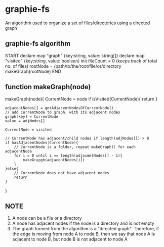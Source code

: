 # graphie-fs
An algorithm used to organize a set of files/directories using a directed graph

## graphie-fs algorithm

START
declare map "graph" {key:string, value: string[]}
declare map "visited" {key:string, value: boolean}
init fileCount = 0  (keeps track of total no. of files)
rootNode = /path/to/the/root/file/or/directory
makeGraph(rootNode)
END

## function makeGraph(node)
makeGraph(node){
    CurrentNode = node
    if isVisited(CurrentNode){
        return
    }

    adjacentNodes[] = getAdjacentNodesOfCurrentNode()
    // add CurrentNode to graph, with its adjacent nodes
    graph[key] = CurrentNode
    value = adjNodes[]
    
    CurrentNode = visited

    // CurrentNode has adjacent/child nodes if length(adjNodes[]) > 0
    if hasAdjacentNodes(CurrentNode){
        // CurrentNode is a folder, repeat makeGraph() for each adjacentNode
        for i = 0 until i == length(adjacentNodes[] - 1){
            makeGrapgh(adjacentNodes[i])
        }
    }else{
        // CurrentNode does not have adjacent nodes
        return
    }
}

## NOTE
1. A node can be a file or a directory
2. A node has adjacent nodes if the node is a directory and is not empty
3. The graph formed from the algorithm is a "directed graph". Therefore, if the edge is moving from
   node A to node B, then we say that node A is adjacent to node B, but node B is not adjacent to node A